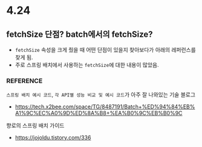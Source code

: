 # 4.24

## fetchSize 단점? batch에서의 fetchSize?
- `fetchSize` 속성을 크게 줬을 때 어떤 단점이 있을지 찾아보다가 아래의 레퍼런스를 찾게 됨.
- 주로 스프링 배치에서 사용하는 `fetchSize`에 대한 내용이 많았음.

### REFERENCE
`스프링 배치 예시 코드`, `각 API별 성능 비교 및 예시 코드`가 아주 잘 나와있는 기술 블로그
- https://tech.x2bee.com/space/TG/8487191/Batch+%ED%94%84%EB%A1%9C%EC%A0%9D%ED%8A%B8+%EA%B0%9C%EB%B0%9C

향로의 스프링 배치 가이드
- https://jojoldu.tistory.com/336
